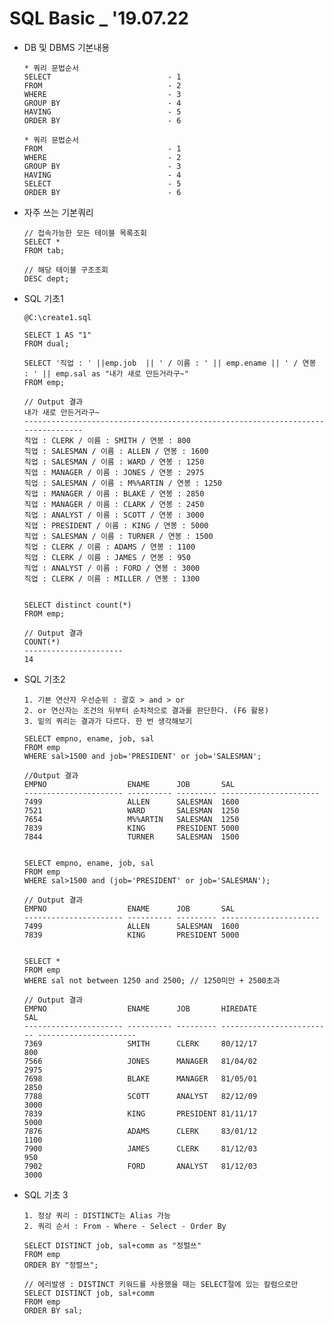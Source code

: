 # SQL Basic _ '19.07.22

* DB 및 DBMS 기본내용

      * 쿼리 문법순서
      SELECT                          - 1
      FROM                            - 2
      WHERE                           - 3
      GROUP BY                        - 4
      HAVING                          - 5
      ORDER BY                        - 6
      
      * 쿼리 문법순서
      FROM                            - 1
      WHERE                           - 2
      GROUP BY                        - 3
      HAVING                          - 4
      SELECT                          - 5
      ORDER BY                        - 6

* 자주 쓰는 기본쿼리

      // 접속가능한 모든 테이블 목록조회
      SELECT *
      FROM tab; 

      // 해당 테이블 구조조회
      DESC dept; 
      
* SQL 기초1

      @C:\create1.sql
      
      SELECT 1 AS "1"
      FROM dual;
      
      SELECT '직업 : ' ||emp.job  || ' / 이름 : ' || emp.ename || ' / 연봉 : ' || emp.sal as "내가 새로 만든거라구~"
      FROM emp;
      
      // Output 결과
      내가 새로 만든거라구~                                                                     
      -------------------------------------------------------------------------------- 
      직업 : CLERK / 이름 : SMITH / 연봉 : 800                                          
      직업 : SALESMAN / 이름 : ALLEN / 연봉 : 1600                                      
      직업 : SALESMAN / 이름 : WARD / 연봉 : 1250                                       
      직업 : MANAGER / 이름 : JONES / 연봉 : 2975                                       
      직업 : SALESMAN / 이름 : M%%ARTIN / 연봉 : 1250                                   
      직업 : MANAGER / 이름 : BLAKE / 연봉 : 2850                                       
      직업 : MANAGER / 이름 : CLARK / 연봉 : 2450                                       
      직업 : ANALYST / 이름 : SCOTT / 연봉 : 3000                                       
      직업 : PRESIDENT / 이름 : KING / 연봉 : 5000                                      
      직업 : SALESMAN / 이름 : TURNER / 연봉 : 1500                                     
      직업 : CLERK / 이름 : ADAMS / 연봉 : 1100                                         
      직업 : CLERK / 이름 : JAMES / 연봉 : 950                                          
      직업 : ANALYST / 이름 : FORD / 연봉 : 3000                                        
      직업 : CLERK / 이름 : MILLER / 연봉 : 1300
 
      
      SELECT distinct count(*)
      FROM emp;
      
      // Output 결과
      COUNT(*)               
      ---------------------- 
      14

                
* SQL 기초2
      
      1. 기본 연산자 우선순위 : 괄호 > and > or
      2. or 연산자는 조건의 뒤부터 순차적으로 결과를 판단한다. (F6 활용)
      3. 밑의 쿼리는 결과가 다르다. 한 번 생각해보기 
      
      SELECT empno, ename, job, sal
      FROM emp
      WHERE sal>1500 and job='PRESIDENT' or job='SALESMAN';
      
      //Output 결과
      EMPNO                  ENAME      JOB       SAL                    
      ---------------------- ---------- --------- ---------------------- 
      7499                   ALLEN      SALESMAN  1600                   
      7521                   WARD       SALESMAN  1250                   
      7654                   M%%ARTIN   SALESMAN  1250                   
      7839                   KING       PRESIDENT 5000                   
      7844                   TURNER     SALESMAN  1500      


      SELECT empno, ename, job, sal
      FROM emp
      WHERE sal>1500 and (job='PRESIDENT' or job='SALESMAN');
      
      // Output 결과
      EMPNO                  ENAME      JOB       SAL                    
      ---------------------- ---------- --------- ---------------------- 
      7499                   ALLEN      SALESMAN  1600                   
      7839                   KING       PRESIDENT 5000
            
            
      SELECT *
      FROM emp
      WHERE sal not between 1250 and 2500; // 1250미만 + 2500초과
      
      // Output 결과
      EMPNO                  ENAME      JOB       HIREDATE                  SAL                    
      ---------------------- ---------- --------- ------------------------- ---------------------- 
      7369                   SMITH      CLERK     80/12/17                  800                    
      7566                   JONES      MANAGER   81/04/02                  2975                   
      7698                   BLAKE      MANAGER   81/05/01                  2850                   
      7788                   SCOTT      ANALYST   82/12/09                  3000                   
      7839                   KING       PRESIDENT 81/11/17                  5000                   
      7876                   ADAMS      CLERK     83/01/12                  1100                   
      7900                   JAMES      CLERK     81/12/03                  950                    
      7902                   FORD       ANALYST   81/12/03                  3000 

* SQL 기초 3

      1. 정상 쿼리 : DISTINCT는 Alias 가능
      2. 쿼리 순서 : From - Where - Select - Order By

      SELECT DISTINCT job, sal+comm as "정렬쓰"
      FROM emp
      ORDER BY "정렬쓰";

      // 에러발생 : DISTINCT 키워드를 사용했을 때는 SELECT절에 있는 칼럼으로만
      SELECT DISTINCT job, sal+comm  
      FROM emp
      ORDER BY sal;
